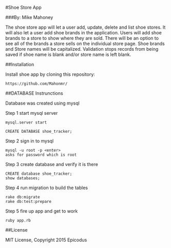 #Shoe Store App

###By: Mike Mahoney

The shoe store app will let a user add, update, delete and list shoe stores.
It will also let a user add shoe brands in the application.  Users will
add shoe brands to a store to show where they are sold.  There will be an
option to see all of the brands a store sells on the individual store page.
Shoe brands and Store names will be capitalized.  Validation stops
records from being saved if shoe name is blank and/or store name is
left blank.

##Installation

Install shoe app by cloning this repository:
```
https://github.com/Mahonmr/
```
##DATABASE Instrunctions

Database was created using mysql

Step 1 start mysql server

```
mysql.server start
```

```
CREATE DATABASE shoe_tracker;
```

Step 2 sign in to mysql

```
mysql -u root -p <enter>
asks for password which is root
```

Step 3 create database and verify it is there

```
CREATE database shoe_tracker;
show databases;
```

Step 4 run migration to build the tables

```
rake db:migrate
rake db:test:prepare
```

Step 5 fire up app and get to work
```
ruby app.rb
```


##License

MIT License, Copyright 2015 Epicodus
